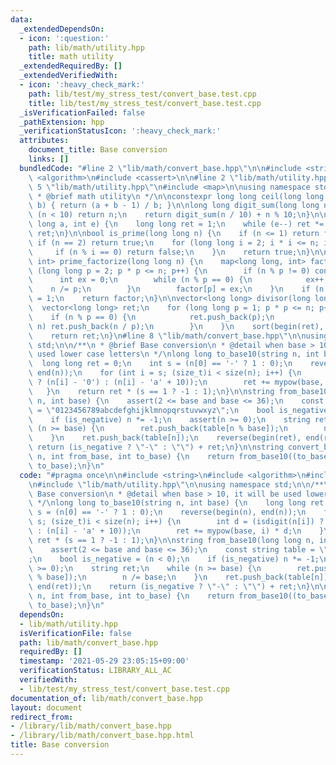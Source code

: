 ```yaml
---
data:
  _extendedDependsOn:
  - icon: ':question:'
    path: lib/math/utility.hpp
    title: math utility
  _extendedRequiredBy: []
  _extendedVerifiedWith:
  - icon: ':heavy_check_mark:'
    path: lib/test/my_stress_test/convert_base.test.cpp
    title: lib/test/my_stress_test/convert_base.test.cpp
  _isVerificationFailed: false
  _pathExtension: hpp
  _verificationStatusIcon: ':heavy_check_mark:'
  attributes:
    document_title: Base conversion
    links: []
  bundledCode: "#line 2 \"lib/math/convert_base.hpp\"\n\n#include <string>\n#include\
    \ <algorithm>\n#include <cassert>\n\n#line 2 \"lib/math/utility.hpp\"\n\n#line\
    \ 5 \"lib/math/utility.hpp\"\n#include <map>\n\nusing namespace std;\n\n/**\n\
    \ * @brief math utility\n */\n\nconstexpr long long ceil(long long a, long long\
    \ b) { return (a + b - 1) / b; }\n\nlong long digit_sum(long long n) {\n    if\
    \ (n < 10) return n;\n    return digit_sum(n / 10) + n % 10;\n}\n\nlong long mypow(long\
    \ long a, int e) {\n    long long ret = 1;\n    while (e--) ret *= a;\n    return\
    \ ret;\n}\n\nbool is_prime(long long n) {\n    if (n <= 1) return false;\n   \
    \ if (n == 2) return true;\n    for (long long i = 2; i * i <= n; i++) {\n   \
    \     if (n % i == 0) return false;\n    }\n    return true;\n}\n\nmap<long long,\
    \ int> prime_factorize(long long n) {\n    map<long long, int> factor;\n    for\
    \ (long long p = 2; p * p <= n; p++) {\n        if (n % p != 0) continue;\n  \
    \      int ex = 0;\n        while (n % p == 0) {\n            ex++;\n        \
    \    n /= p;\n        }\n        factor[p] = ex;\n    }\n    if (n != 1) factor[n]\
    \ = 1;\n    return factor;\n}\n\nvector<long long> divisor(long long n) {\n  \
    \  vector<long long> ret;\n    for (long long p = 1; p * p <= n; p++) {\n    \
    \    if (n % p == 0) {\n            ret.push_back(p);\n            if (p * p !=\
    \ n) ret.push_back(n / p);\n        }\n    }\n    sort(begin(ret), end(ret));\n\
    \    return ret;\n}\n#line 8 \"lib/math/convert_base.hpp\"\n\nusing namespace\
    \ std;\n\n/**\n * @brief Base conversion\n * @detail when base > 10, it will be\
    \ used lower case letters\n */\nlong long to_base10(string n, int base) {\n  \
    \  long long ret = 0;\n    int s = (n[0] == '-' ? 1 : 0);\n    reverse(begin(n),\
    \ end(n));\n    for (int i = s; (size_t)i < size(n); i++) {\n        int d = (isdigit(n[i])\
    \ ? (n[i] - '0') : (n[i] - 'a' + 10));\n        ret += mypow(base, i) * d;\n \
    \   }\n    return ret * (s == 1 ? -1 : 1);\n}\n\nstring from_base10(long long\
    \ n, int base) {\n    assert(2 <= base and base <= 36);\n    const string table\
    \ = \"0123456789abcdefghijklmnopqrstuvwxyz\";\n    bool is_negative = (n < 0);\n\
    \    if (is_negative) n *= -1;\n    assert(n >= 0);\n    string ret;\n    while\
    \ (n >= base) {\n        ret.push_back(table[n % base]);\n        n /= base;\n\
    \    }\n    ret.push_back(table[n]);\n    reverse(begin(ret), end(ret));\n   \
    \ return (is_negative ? \"-\" : \"\") + ret;\n}\n\nstring convert_base(string\
    \ n, int from_base, int to_base) {\n    return from_base10((to_base10(n, from_base)),\
    \ to_base);\n}\n"
  code: "#pragma once\n\n#include <string>\n#include <algorithm>\n#include <cassert>\n\
    \n#include \"lib/math/utility.hpp\"\n\nusing namespace std;\n\n/**\n * @brief\
    \ Base conversion\n * @detail when base > 10, it will be used lower case letters\n\
    \ */\nlong long to_base10(string n, int base) {\n    long long ret = 0;\n    int\
    \ s = (n[0] == '-' ? 1 : 0);\n    reverse(begin(n), end(n));\n    for (int i =\
    \ s; (size_t)i < size(n); i++) {\n        int d = (isdigit(n[i]) ? (n[i] - '0')\
    \ : (n[i] - 'a' + 10));\n        ret += mypow(base, i) * d;\n    }\n    return\
    \ ret * (s == 1 ? -1 : 1);\n}\n\nstring from_base10(long long n, int base) {\n\
    \    assert(2 <= base and base <= 36);\n    const string table = \"0123456789abcdefghijklmnopqrstuvwxyz\"\
    ;\n    bool is_negative = (n < 0);\n    if (is_negative) n *= -1;\n    assert(n\
    \ >= 0);\n    string ret;\n    while (n >= base) {\n        ret.push_back(table[n\
    \ % base]);\n        n /= base;\n    }\n    ret.push_back(table[n]);\n    reverse(begin(ret),\
    \ end(ret));\n    return (is_negative ? \"-\" : \"\") + ret;\n}\n\nstring convert_base(string\
    \ n, int from_base, int to_base) {\n    return from_base10((to_base10(n, from_base)),\
    \ to_base);\n}\n"
  dependsOn:
  - lib/math/utility.hpp
  isVerificationFile: false
  path: lib/math/convert_base.hpp
  requiredBy: []
  timestamp: '2021-05-29 23:05:15+09:00'
  verificationStatus: LIBRARY_ALL_AC
  verifiedWith:
  - lib/test/my_stress_test/convert_base.test.cpp
documentation_of: lib/math/convert_base.hpp
layout: document
redirect_from:
- /library/lib/math/convert_base.hpp
- /library/lib/math/convert_base.hpp.html
title: Base conversion
---
```

